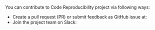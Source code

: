 <!--List different ways contributions can be made e.g. via GitHub, email address, Slack-->

You can contribute to Code Reproducibility project via following ways:
- Create a pull request (PR) or submit feedback as GitHub issue at:
- Join the project team on Slack:
